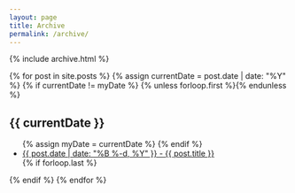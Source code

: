 ```yaml
---
layout: page
title: Archive
permalink: /archive/
---
```


<section class="archive-post-list">

{% include archive.html %}

{% for post in site.posts %}
    {% assign currentDate = post.date | date: "%Y" %}
    {% if currentDate != myDate %}
        {% unless forloop.first %}</ul>{% endunless %}
        <h1>{{ currentDate }}</h1>
        <ul>
        {% assign myDate = currentDate %}
    {% endif %}
    <li><a href="{{ post.url }}"><span>{{ post.date | date: "%B %-d, %Y" }}</span> - {{ post.title }}</a></li>
    {% if forloop.last %}</ul>{% endif %}
{% endfor %}




</section>

